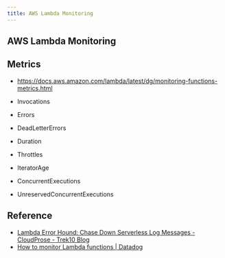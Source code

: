 ```yaml
---
title: AWS Lambda Monitoring
---
```


## AWS Lambda Monitoring


## Metrics
- https://docs.aws.amazon.com/lambda/latest/dg/monitoring-functions-metrics.html

- Invocations
- Errors
- DeadLetterErrors
- Duration
- Throttles
- IteratorAge
- ConcurrentExecutions
- UnreservedConcurrentExecutions

## Reference
- [Lambda Error Hound: Chase Down Serverless Log Messages \- CloudProse \- Trek10 Blog](https://www.trek10.com/blog/lambda-error-hound/)
- [How to monitor Lambda functions \| Datadog](https://www.datadoghq.com/blog/how-to-monitor-lambda-functions/)
